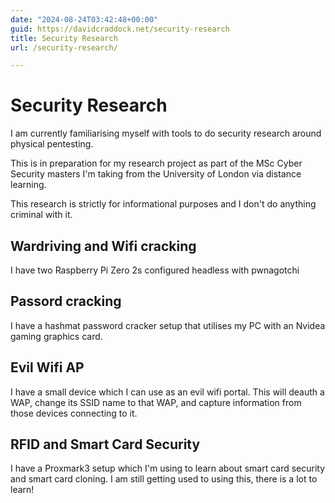 ```yaml
---
date: "2024-08-24T03:42:48+00:00"
guid: https://davidcraddock.net/security-research
title: Security Research
url: /security-research/

---
```


# Security Research

I am currently familiarising myself with tools to do security research around physical pentesting.

This is in preparation for my research project as part of the MSc Cyber Security masters I'm taking from the University of London via distance learning.

This research is strictly for informational purposes and I don't do anything criminal with it.

## Wardriving and Wifi cracking

I have two Raspberry Pi Zero 2s configured headless with pwnagotchi

## Passord cracking

I have a hashmat password cracker setup that utilises my PC with an Nvidea gaming graphics card.

## Evil Wifi AP

I have a small device which I can use as an evil wifi portal. This will deauth a WAP, change its SSID name to that WAP, and capture information from those devices connecting to it.

## RFID and Smart Card Security

I have a Proxmark3 setup which I'm using to learn about smart card security and smart card cloning. I am still getting used to using this, there is a lot to learn!


